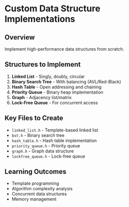 # Custom Data Structure Implementations

## Overview
Implement high-performance data structures from scratch.

## Structures to Implement
1. **Linked List** - Singly, doubly, circular
2. **Binary Search Tree** - With balancing (AVL/Red-Black)
3. **Hash Table** - Open addressing and chaining
4. **Priority Queue** - Binary heap implementation
5. **Graph** - Adjacency list/matrix
6. **Lock-Free Queue** - For concurrent access

## Key Files to Create
- `linked_list.h` - Template-based linked list
- `bst.h` - Binary search tree
- `hash_table.h` - Hash table implementation
- `priority_queue.h` - Priority queue
- `graph.h` - Graph data structure
- `lockfree_queue.h` - Lock-free queue

## Learning Outcomes
- Template programming
- Algorithm complexity analysis
- Concurrent data structures
- Memory management
